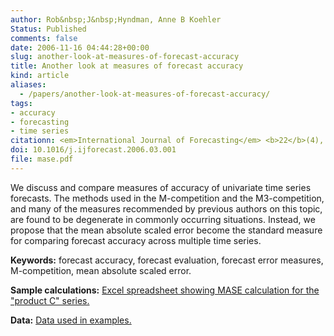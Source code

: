 ```yaml
---
author: Rob&nbsp;J&nbsp;Hyndman, Anne B Koehler
Status: Published
comments: false
date: 2006-11-16 04:44:28+00:00
slug: another-look-at-measures-of-forecast-accuracy
title: Another look at measures of forecast accuracy
kind: article
aliases:
  - /papers/another-look-at-measures-of-forecast-accuracy/
tags:
- accuracy
- forecasting
- time series
citationn: <em>International Journal of Forecasting</em> <b>22</b>(4), 679-688
doi: 10.1016/j.ijforecast.2006.03.001
file: mase.pdf
---
```


We discuss and compare measures of accuracy of univariate time series forecasts. The methods used in the M-competition and the M3-competition, and many of the measures recommended by previous authors on this topic, are found to be degenerate in commonly occurring situations. Instead, we propose that the mean absolute scaled error become the standard measure for comparing forecast accuracy across multiple time series.

**Keywords:** forecast accuracy, forecast evaluation, forecast error measures, M-competition, mean absolute scaled error.

**Sample calculations:** [Excel spreadsheet showing MASE calculation for the "product C" series.](https://robjhyndman.com/files/MASE.xls)

**Data:** [Data used in examples.](https://robjhyndman.com/files/HKdata.xls)

